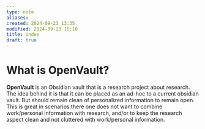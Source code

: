 ```yaml
---
type: note
aliases: 
created: 2024-09-23 13:35
modified: 2024-09-23 15:10
title: index
draft: true
---
```


# What is OpenVault?

**OpenVault** is an Obsidian vault that is a research project about research. The idea behind it is that it can be placed as an ad-hoc to a current obsidian vault. But should remain clean of personalized information to remain open. This is great in scenarios there one does not want to combine work/personal information with research, and/or to keep the research aspect clean and not cluttered with work/personal information.

